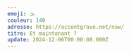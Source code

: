 ```yaml
---
emoji: 🌫
couleur: 140
adresse: https://accentgrave.net/now/
titre: Et maintenant ?
update: 2024-12-06T00:00:00.000Z
---
```

